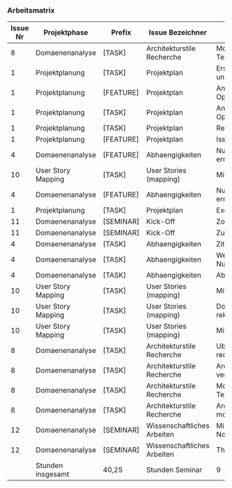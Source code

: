 ### Arbeitsmatrix

| Issue Nr | Projektphase       | Prefix    | Issue Bezeichner            | Beschreibung                     | Bearbeitet am   | Fertigzustellen bis | Stunden Seminar | Stunden Projekt |
|----------|--------------------|-----------|-----------------------------|----------------------------------|-----------------|---------------------|-----------------|-----------------|
| 8        | Domaenenanalyse    | [TASK]    | Architekturstile Recherche  | Moegliche Technologien           | 07.04.21        | 01.05.21            |                 | 6               |
| 1        | Projektplanung     | [TASK]    | Projektplan                 | Erste Schaetzung und Recherche   | 06.04.21        | 12.04.21            |                 | 6               |
| 1        | Projektplanung     | [FEATURE] | Projektplan                 | Anlegen von OpenProject          | 09.04.21        | 12.04.21            |                 | 3               |
| 1        | Projektplanung     | [TASK]    | Projektplan                 | Anpassungen von OpenProject      | 10.04.21        | 12.04.21            |                 | 1               |
| 1        | Projektplanung     | [TASK]    | Projektplan                 | Repository Update                | 10.04.21        | 12.04.21            |                 | 1               |
| 1        | Projektplanung     | [FEATURE] | Projektplan                 | Issues anlegen                   | 12.04.21        | 12.04.21            |                 | 0,25            |
| 4        | Domaenenanalyse    | [FEATURE] | Abhaengigkeiten             | Nutzeranforderungen ermitteln    | 12.04.21        | 01.05.21            |                 | 0,5             |
| 10       | User Story Mapping | [TASK]    | User Stories (mapping)      | Mitschrift vom Buch              | 12.04.21        | 22.05.21            |                 | 1,5             |
| 4        | Domaenenanalyse    | [FEATURE] | Abhaengigkeiten             | Nutzeranforderungen ermitteln    | 12.04.21        | 01.05.21            |                 | 1,00            |
| 1        | Projektplanung     | [TASK]    | Projektplan                 | Excel Formular                   | 12.04.21        | 01.05.21            |                 | 0,50            |
| 11       | Domaenenanalyse    | [SEMINAR] | Kick-Off                    | Zoom Call                        | 13.04.21        | 13.04.21            | 1,50            |                 |
| 11       | Domaenenanalyse    | [SEMINAR] | Kick-Off                    | Zusammenfassung                  | 13.04.21        | 13.04.21            | 2,25            |                 |
| 4        | Domaenenanalyse    | [TASK]    | Abhaengigkeiten             | Zitate gepflegt                  | 13.04.21        | 01.05.21            |                 | 0,25            |
| 4        | Domaenenanalyse    | [TASK]    | Abhaengigkeiten             | Weitere Nutzeranforderungen      | 13.04.21        | 01.05.21            |                 | 1,00            |
| 4        | Domaenenanalyse    | [TASK]    | Abhaengigkeiten             | Abhaengigkeiten                  | 13.04.21        | 01.05.21            |                 | 0,75            |
| 10       | User Story Mapping | [TASK]    | User Stories (mapping)      | Mitschrift vom Buch              | 13.04.21        | 22.05.21            |                 | 0,75            |
| 10       | User Story Mapping | [TASK]    | User Stories (mapping)      | Domainen Experten rekrutieren    | 14.04.21        | 22.05.21            |                 | 0,75            |
| 10       | User Story Mapping | [TASK]    | User Stories (mapping)      | Mitschrift vom Buch              | 16.04.21        | 22.05.21            |                 | 2,00            |
| 8        | Domaenenanalyse    | [TASK]    | Architekturstile Recherche  | Uber Architektur recherchieren   | 16.04.21        | 01.05.21            |                 | 0,50            |
| 8        | Domaenenanalyse    | [TASK]    | Architekturstile Recherche  | Architekturstile vergleichen     | 16.04.21        | 01.05.21            |                 | 1,00            |
| 8        | Domaenenanalyse    | [TASK]    | Architekturstile Recherche  | Moegliche Technologien           | 19.04.21        | 01.05.21            |                 | 2,00            |
| 8        | Domaenenanalyse    | [TASK]    | Architekturstile Recherche  | Architektur modellieren & planen | 19.04.21        | 01.05.21            |                 | 1,50            |
| 12       | Domaenenanalyse    | [SEMINAR] | Wissenschaftliches Arbeiten | Mind Map und Notizen             | 20.04.21        | 20.04.21            | 4,00            |                 |
| 12       | Domaenenanalyse    | [SEMINAR] | Wissenschaftliches Arbeiten | Themenfeldanalyse                | 20.04.21        | 20.04.21            | 1,25            |                 |
|          | Stunden insgesamt  | 40,25     | Stunden Seminar             | 9                                | Stunden Projekt | 31,25               |